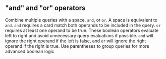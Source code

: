 ## "and" and "or" operators

Combine multiple queries with a space, `and`, or `or`.
A space is equivalent to `and`. `and` requires a card match both operands to be included in the query.
`or` requires at least one operand to be true. These boolean operators evaluate left to right and avoid unnecessary query evaluations if possible.
`and` will ignore the right operand if the left is false, and
`or` will ignore the right operand if the right is true.
Use parentheses to group queries for more advanced boolean logic